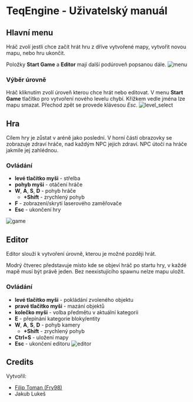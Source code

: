 # TeqEngine - Uživatelský manuál
## Hlavní menu
Hráč zvolí jestli chce začít hrát hru z dříve vytvořené mapy, vytvořit novou mapu, nebo hru ukončit.

Položky **Start Game** a **Editor** mají další podúroveň popsanou dále.
![menu](https://i.imgur.com/BPoQEfq.png)

### Výběr úrovně
Hráč kliknutím zvolí úroveň kterou chce hrát nebo editovat. V menu **Start Game** tlačítko pro vytvoření nového levelu chybí. Křížkem vedle jména lze mapu smazat. Přechod zpět se provede klávesou *Esc*.
![level_select](https://i.imgur.com/wlCnzFw.png)
## Hra
Cílem hry je zůstat v aréně jako poslední. V horní části obrazovky se zobrazuje zdraví hráče, nad každým NPC jejich zdraví. NPC útočí na hráče jakmile jej zahlédnou.

### Ovládání
* **levé tlačítko myši** - střelba
* **pohyb myši** - otáčení hráče
* **W**, **A**, **S**, **D** - pohyb hráče
  * **+Shift** - zrychlený pohyb
* **F** - zobrazení/skrytí laserového zaměřovače
* **Esc** - ukončení hry

![game](https://i.imgur.com/TLQ9cAi.png)
## Editor
Editor slouží k vytvoření úrovně, kterou je možné později hrát.

Modrý čtverec představuje místo kde se objeví hráč po startu hry, v každé mapě musí být právě jeden. Bez neexistujícího spawnu nelze mapu uložit.

### Ovládání
* **levé tlačítko myši** - pokládání zvoleného objektu
* **pravé tlačítko myši** - mazání objektů
* **kolečko myši** - volba předmětu v aktuální kategorii
* **E** - přepínání kategorie bloky/entity
* **W**, **A**, **S**, **D** - pohyb kamery
  * **+Shift** - zrychlený pohyb
* **Ctrl+S** - uložení mapy
* **Esc** - ukončení editoru
![editor](https://i.imgur.com/CenwWQ8.png)

## Credits
Vytvořil:
- [Filip Toman (Fry98)](https://github.com/fry98)
- Jakub Lukeš
